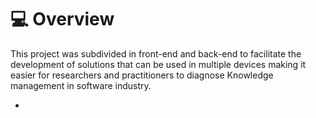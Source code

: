 # :computer: Overview

This project was subdivided in front-end and back-end to facilitate the development of solutions that can be used in multiple devices making it easier for researchers and practitioners to diagnose Knowledge management in software industry.

- 
